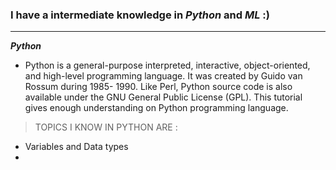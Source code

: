 

### I have a intermediate knowledge in ***Python*** and ***ML***  :)

---
***Python***
* Python is a general-purpose interpreted, interactive, object-oriented, and high-level programming language. It was created by Guido van Rossum during 1985- 1990. Like Perl, Python source code is also available under the GNU General Public License (GPL). This tutorial gives enough understanding on Python programming language.








>TOPICS I KNOW IN PYTHON ARE :
 * Variables and Data types
 *

